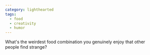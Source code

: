 ```yaml
---
category: lighthearted
tags:
  - food
  - creativity
  - humor
---
```


What's the weirdest food combination you genuinely enjoy that other people find strange?
